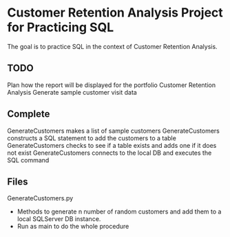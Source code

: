 # Customer Retention Analysis Project for Practicing SQL
The goal is to practice SQL in the context of Customer Retention Analysis.

## TODO
Plan how the report will be displayed for the portfolio
Customer Retention Analysis
Generate sample customer visit data

## Complete
GenerateCustomers makes a list of sample customers
GenerateCustomers constructs a SQL statement to add the customers to a table
GenerateCustomers checks to see if a table exists and adds one if it does not exist
GenerateCustomers connects to the local DB and executes the SQL command

## Files
GenerateCustomers.py
- Methods to generate n number of random customers and add them to a local SQLServer DB instance.
- Run as main to do the whole procedure